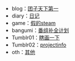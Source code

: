 * blog：[团子天下第一](https://xn--4gqva209dwmcyydi46e.com/)
* diary：[日记](https://daybyday3014.lofter.com/)
* game：[假的steam](https://sbeam3014.lofter.com/)
* bangumi：[番组补全计划](https://www.kdocs.cn/l/slCY0BEdRc0Y)
* Tumblr01：[瞎画一下](https://ix3014.tumblr.com)
* Tumblr02：[projectinfo](https://sfhj.tumblr.com)
* oth：[其他](https://mubu.com/doc/ohi7iYuhSQ)
